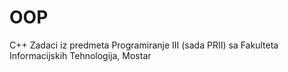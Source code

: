 # OOP
C++ 
Zadaci iz predmeta Programiranje III (sada PRII) sa Fakulteta Informacijskih Tehnologija, Mostar
